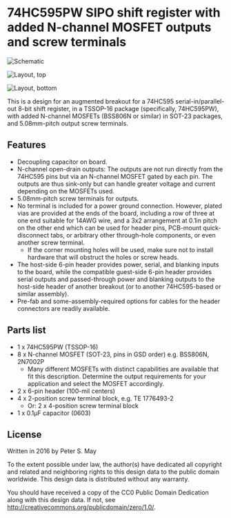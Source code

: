 74HC595PW SIPO shift register with added N-channel MOSFET outputs and screw terminals
=====================================================================================

![Schematic](schematic.png)

![Layout, top](layout-top.png)

![Layout, bottom](layout-bottom.png)

This is a design for an augmented breakout for a 74HC595
serial-in/parallel-out 8-bit shift register, in a TSSOP-16 package
(specifically, 74HC595PW), with added N-channel MOSFETs (BSS806N or
similar) in SOT-23 packages, and 5.08mm-pitch output screw terminals.

Features
--------

*   Decoupling capacitor on board.
*   N-channel open-drain outputs: The outputs are not run directly from
    the 74HC595 pins but via an N-channel MOSFET gated by each pin. The
    outputs are thus sink-only but can handle greater voltage and
    current depending on the MOSFETs used.
*   5.08mm-pitch screw terminals for outputs.
*   No terminal is included for a power ground connection. However,
    plated vias are provided at the ends of the board, including a row
    of three at one end suitable for 14AWG wire, and a 3x2 arrangement
    at 0.1in pitch on the other end which can be used for header pins,
    PCB-mount quick-disconnect tabs, or arbitrary other through-hole
    components, or even another screw terminal.
    *   If the corner mounting holes will be used, make sure not to
        install hardware that will obstruct the holes or screw heads.
*   The host-side 6-pin header provides power, serial, and blanking
    inputs to the board, while the compatible guest-side 6-pin header
    provides serial outputs and passed-through power and blanking
    outputs to the host-side header of another breakout (or to another
    74HC595-based or similar assembly).
*   Pre-fab and some-assembly-required options for cables for the header
    connectors are readily available.

Parts list
----------

*   1 x 74HC595PW (TSSOP-16)
*   8 x N-channel MOSFET (SOT-23, pins in GSD order) e.g. BSS806N,
    2N7002P
    *   Many different MOSFETs with distinct capabilities are available
        that fit this description. Determine the output requirements for
        your application and select the MOSFET accordingly.
*   2 x 6-pin header (100-mil centers)
*   4 x 2-position screw terminal block, e.g. TE 1776493-2
    *   Or: 2 x 4-position screw terminal block
*   1 x 0.1µF capacitor (0603)

License
-------

Written in 2016 by Peter S. May

To the extent possible under law, the author(s) have dedicated all
copyright and related and neighboring rights to this design data to the
public domain worldwide. This design data is distributed without any
warranty.

You should have received a copy of the CC0 Public Domain Dedication
along with this design data. If not, see
<http://creativecommons.org/publicdomain/zero/1.0/>.
